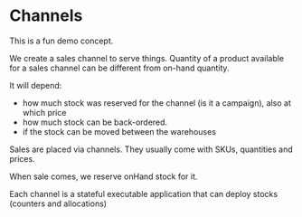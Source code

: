 # Channels


This is a fun demo concept.

We create a sales channel to serve things. Quantity of a product available for a sales channel
can be different from on-hand quantity.

It will depend:
- how much stock was reserved for the channel (is it a campaign), also at which price
- how much stock can be back-ordered.
- if the stock can be moved between the warehouses


Sales are placed via channels. They usually come with SKUs, quantities and prices.

When sale comes, we reserve onHand stock for it.

Each channel is a stateful executable application that can deploy stocks (counters and allocations)




